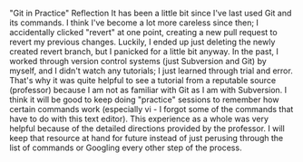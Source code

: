 "Git in Practice" Reflection
It has been a little bit since I've last used Git and its commands. I think I've become a lot more careless since then; I accidentally clicked "revert" at one point, creating a new pull request to revert my previous changes. Luckily, I ended up just deleting the newly created revert branch, but I panicked for a little bit anyway. In the past, I worked through version control systems (just Subversion and Git) by myself, and I didn't watch any tutorials; I just learned through trial and error. That's why it was quite helpful to see a tutorial from a reputable source (professor) because I am not as familiar with Git as I am with Subversion. I think it will be good to keep doing "practice" sessions to remember how certain commands work (especially vi - I forgot some of the commands that have to do with this text editor). This experience as a whole was very helpful because of the detailed directions provided by the professor. I will keep that resource at hand for future instead of just perusing through the list of commands or Googling every other step of the process. 
